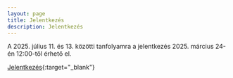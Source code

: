 ```yaml
---
layout: page
title: Jelentkezés
description: Jelentkezés
---
```

A 2025. július 11. és 13. közötti tanfolyamra a jelentkezés 2025. március 24-én 12:00-től érhető el.


[Jelentkezés](https://forms.gle/5TWgtW9Q5ZbQt8SE7){:target="_blank"}